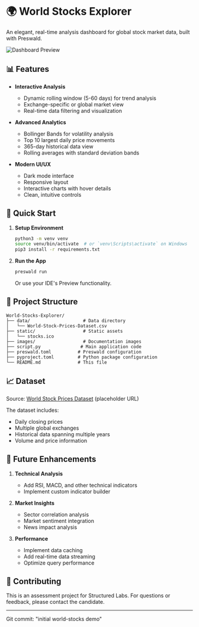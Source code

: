 # 🌍 World Stocks Explorer

An elegant, real-time analysis dashboard for global stock market data, built with Preswald.

![Dashboard Preview](images/dashboard-preview.png)

## 📊 Features

- **Interactive Analysis**
  - Dynamic rolling window (5-60 days) for trend analysis
  - Exchange-specific or global market view
  - Real-time data filtering and visualization

- **Advanced Analytics**
  - Bollinger Bands for volatility analysis
  - Top 10 largest daily price movements
  - 365-day historical data view
  - Rolling averages with standard deviation bands

- **Modern UI/UX**
  - Dark mode interface
  - Responsive layout
  - Interactive charts with hover details
  - Clean, intuitive controls

## 🚀 Quick Start

1. **Setup Environment**
   ```bash
   python3 -m venv venv
   source venv/bin/activate  # or `venv\Scripts\activate` on Windows
   pip3 install -r requirements.txt
   ```

2. **Run the App**
   ```bash
   preswald run
   ```
   Or use your IDE's Preview functionality.

## 📁 Project Structure

```
World-Stocks-Explorer/
├── data/                    # Data directory
│   └── World-Stock-Prices-Dataset.csv
├── static/                  # Static assets
│   └── stocks.ico
├── images/                  # Documentation images
├── script.py               # Main application code
├── preswald.toml          # Preswald configuration
├── pyproject.toml         # Python package configuration
└── README.md              # This file
```

## 📈 Dataset

Source: [World Stock Prices Dataset](https://www.kaggle.com/datasets/borismarjanovic/price-volume-data-for-all-us-stocks-etfs) (placeholder URL)

The dataset includes:
- Daily closing prices
- Multiple global exchanges
- Historical data spanning multiple years
- Volume and price information

## 🔮 Future Enhancements

1. **Technical Analysis**
   - Add RSI, MACD, and other technical indicators
   - Implement custom indicator builder

2. **Market Insights**
   - Sector correlation analysis
   - Market sentiment integration
   - News impact analysis

3. **Performance**
   - Implement data caching
   - Add real-time data streaming
   - Optimize query performance

## 🤝 Contributing

This is an assessment project for Structured Labs. For questions or feedback, please contact the candidate.

---

Git commit: "initial world-stocks demo" 